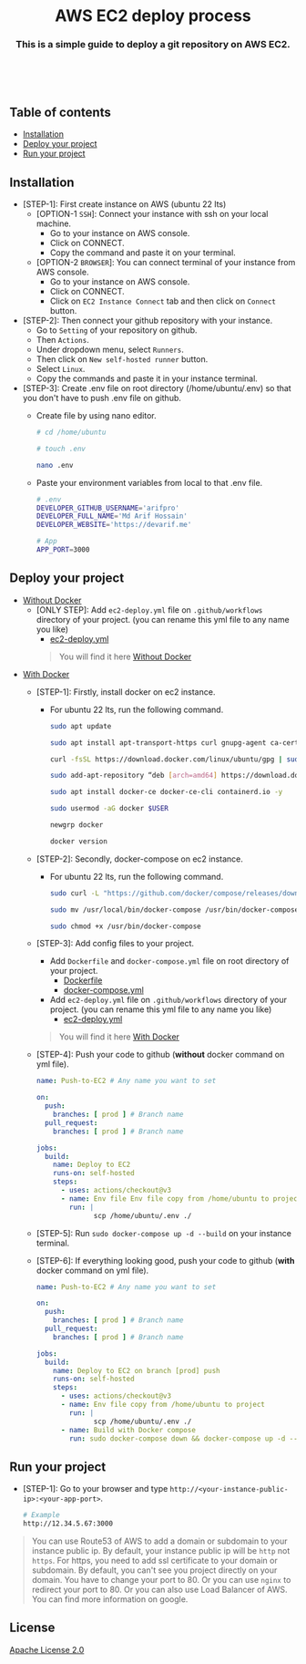<h1 align="center">AWS EC2 deploy process</h1>
<h3 align="center">This is a simple guide to deploy a git repository on AWS EC2.</h3>

<br />
<br />
<br />

## Table of contents

- [Installation](#installation)
- [Deploy your project](#deploy-your-project)
- [Run your project](#run-your-project)

## Installation <a name="installation"></a>

- [STEP-1]: First create instance on AWS (ubuntu 22 lts)
  - [OPTION-1 `SSH`]: Connect your instance with ssh on your local machine.
    - Go to your instance on AWS console.
    - Click on CONNECT.
    - Copy the command and paste it on your terminal.
  - [OPTION-2 `BROWSER`]: You can connect terminal of your instance from AWS console.
    - Go to your instance on AWS console.
    - Click on CONNECT.
    - Click on `EC2 Instance Connect` tab and then click on `Connect` button.
- [STEP-2]: Then connect your github repository with your instance.
  - Go to `Setting` of your repository on github.
  - Then `Actions`.
  - Under dropdown menu, select `Runners`.
  - Then click on `New self-hosted runner` button.
  - Select `Linux`.
  - Copy the commands and paste it in your instance terminal.
- [STEP-3]: Create .env file on root directory (/home/ubuntu/.env) so that you don't have to push .env file on github.
  - Create file by using nano editor.

    ```sh
    # cd /home/ubuntu

    # touch .env

    nano .env
    ```

  - Paste your environment variables from local to that .env file.

    ```sh
    # .env
    DEVELOPER_GITHUB_USERNAME='arifpro'
    DEVELOPER_FULL_NAME='Md Arif Hossain'
    DEVELOPER_WEBSITE='https://devarif.me'

    # App
    APP_PORT=3000
    ```

## Deploy your project <a name="deploy-your-project"></a>

<!-- - [Without Docker](./without%20docker) -->
- [Without Docker](https://github.com/arifpro/ec2-deploy/tree/main/without%20docker)
  - [ONLY STEP]: Add `ec2-deploy.yml` file on `.github/workflows` directory of your project. (you can rename this yml file to any name you like)
      <!-- - [ec2-deploy.yml](./without%20docker/.github/workflows/ec2-deploy.yml) -->
    - [ec2-deploy.yml](https://github.com/arifpro/ec2-deploy/tree/main/without%20docker/.github/workflows/ec2-deploy.yml)
    > You will find it here [Without Docker](./without%20docker)
<!-- - [With Docker](./with%20docker) -->
- [With Docker](https://github.com/arifpro/ec2-deploy/tree/main/with%20docker)
  - [STEP-1]: Firstly, install docker on ec2 instance.
    - For ubuntu 22 lts, run the following command.

      ```sh
      sudo apt update

      sudo apt install apt-transport-https curl gnupg-agent ca-certificates software-properties-common -y

      curl -fsSL https://download.docker.com/linux/ubuntu/gpg | sudo apt-key add -
      
      sudo add-apt-repository “deb [arch=amd64] https://download.docker.com/linux/ubuntu focal stable”
      
      sudo apt install docker-ce docker-ce-cli containerd.io -y
      
      sudo usermod -aG docker $USER
      
      newgrp docker
      
      docker version
      ```

  - [STEP-2]: Secondly, docker-compose on ec2 instance.

    - For ubuntu 22 lts, run the following command.

      ```sh
      sudo curl -L "https://github.com/docker/compose/releases/download/1.26.0/docker-compose-$(uname -s)-$(uname -m)"  -o /usr/local/bin/docker-compose

      sudo mv /usr/local/bin/docker-compose /usr/bin/docker-compose

      sudo chmod +x /usr/bin/docker-compose
        ```

  - [STEP-3]: Add config files to your project.
    - Add `Dockerfile` and `docker-compose.yml` file on root directory of your project.
      <!-- - [Dockerfile](./with%20docker/Dockerfile) -->
      - [Dockerfile](https://github.com/arifpro/ec2-deploy/tree/main/with%20docker/Dockerfile)
      <!-- - [docker-compose.yml](./with%20docker/docker-compose.yml) -->
      - [docker-compose.yml](https://github.com/arifpro/ec2-deploy/tree/main/with%20docker/docker-compose.yml)
    - Add `ec2-deploy.yml` file on `.github/workflows` directory of your project. (you can rename this yml file to any name you like)
      <!-- - [ec2-deploy.yml](./with%20docker/.github/workflows/ec2-deploy.yml) -->
      - [ec2-deploy.yml](https://github.com/arifpro/ec2-deploy/tree/main/with%20docker/.github/workflows/ec2-deploy.yml)
    > You will find it here [With Docker](./with%20docker)
  - [STEP-4]: Push your code to github (**without** docker command on yml file).

      ```yml
      name: Push-to-EC2 # Any name you want to set

      on:
        push:
          branches: [ prod ] # Branch name
        pull_request:
          branches: [ prod ] # Branch name

      jobs:
        build:
          name: Deploy to EC2
          runs-on: self-hosted
          steps:
            - uses: actions/checkout@v3
            - name: Env file Env file copy from /home/ubuntu to project
              run: |
                    scp /home/ubuntu/.env ./
      ```

  - [STEP-5]: Run `sudo docker-compose up -d --build` on your instance terminal.
  - [STEP-6]: If everything looking good, push your code to github (**with** docker command on yml file).

    ```yml
    name: Push-to-EC2 # Any name you want to set

    on:
      push:
        branches: [ prod ] # Branch name
      pull_request:
        branches: [ prod ] # Branch name

    jobs:
      build:
        name: Deploy to EC2 on branch [prod] push
        runs-on: self-hosted
        steps:
          - uses: actions/checkout@v3
          - name: Env file copy from /home/ubuntu to project
            run: |
                  scp /home/ubuntu/.env ./
          - name: Build with Docker compose
            run: sudo docker-compose down && docker-compose up -d --build
    ```

## Run your project <a name="run-your-project"></a>

- [STEP-1]: Go to your browser and type `http://<your-instance-public-ip>:<your-app-port>`.

  ```sh
  # Example
  http://12.34.5.67:3000
  ```

> You can use Route53 of AWS to add a domain or subdomain to your instance public ip.
> By default, your instance public ip will be `http` not `https`.
> For https, you need to add ssl certificate to your domain or subdomain.
> By default, you can't see you project directly on your domain. You have to change your port to 80. Or you can use `nginx` to redirect your port to 80. Or you can also use Load Balancer of AWS. You can find more information on google.

## License

[Apache License 2.0](./LICENSE)
